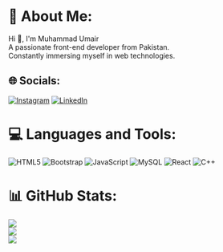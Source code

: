 # 💫 About Me:
Hi 👋, I'm Muhammad Umair<br>A passionate front-end developer from Pakistan.<br>Constantly immersing myself in web technologies.


## 🌐 Socials:
[![Instagram](https://img.shields.io/badge/Instagram-%23E4405F.svg?logo=Instagram&logoColor=white)](https://instagram.com/https://www.instagram.com/u_k_584?igsh=MW1qMHNpdmh2N3lnOQ==) [![LinkedIn](https://img.shields.io/badge/LinkedIn-%230077B5.svg?logo=linkedin&logoColor=white)](https://linkedin.com/in/https://www.linkedin.com/in/muhammad-umair-khan-012549265?utm_source=share&utm_campaign=share_via&utm_content=profile&utm_medium=android_app) 

# 💻 Languages and Tools:
![HTML5](https://img.shields.io/badge/html5-%23E34F26.svg?style=flat&logo=html5&logoColor=white) ![Bootstrap](https://img.shields.io/badge/bootstrap-%238511FA.svg?style=flat&logo=bootstrap&logoColor=white) ![JavaScript](https://img.shields.io/badge/javascript-%23323330.svg?style=flat&logo=javascript&logoColor=%23F7DF1E) ![MySQL](https://img.shields.io/badge/mysql-4479A1.svg?style=flat&logo=mysql&logoColor=white) ![React](https://img.shields.io/badge/react-%2320232a.svg?style=flat&logo=react&logoColor=%2361DAFB) ![C++](https://img.shields.io/badge/c++-%2300599C.svg?style=flat&logo=c%2B%2B&logoColor=white)
# 📊 GitHub Stats:
![](https://github-readme-stats.vercel.app/api?username=umair763&theme=algolia&hide_border=true&include_all_commits=false&count_private=false)<br/>
![](https://github-readme-streak-stats.herokuapp.com/?user=umair763&theme=algolia&hide_border=true)<br/>
![](https://github-readme-stats.vercel.app/api/top-langs/?username=umair763&theme=algolia&hide_border=true&include_all_commits=false&count_private=false&layout=compact)

<!-- Proudly created with GPRM ( https://gprm.itsvg.in ) -->
